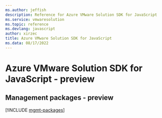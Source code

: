 ```yaml
---
ms.author: jeffish
description: Reference for Azure VMware Solution SDK for JavaScript
ms.service: vmwaresolution
ms.topic: reference
ms.devlang: javascript
author: xirzec
title: Azure VMware Solution SDK for JavaScript
ms.data: 08/17/2022
---
```

# Azure VMware Solution SDK for JavaScript - preview

## Management packages - preview
[!INCLUDE [mgmt-packages](vmware-solution-mgmt-index.md)]
